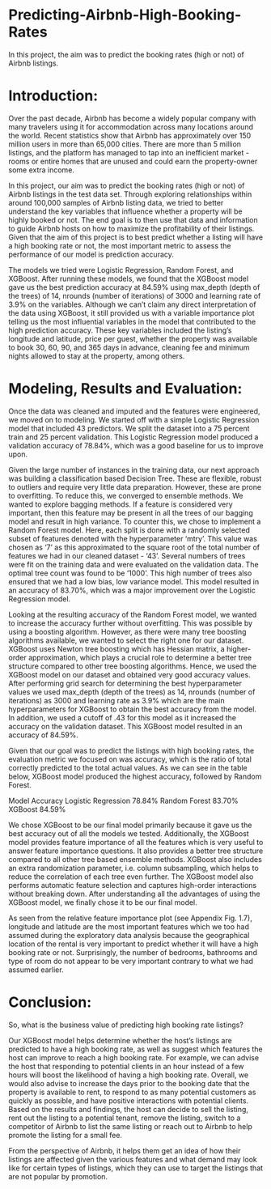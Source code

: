 # Predicting-Airbnb-High-Booking-Rates
In this project, the aim was to predict the booking rates (high or not) of Airbnb listings.

# Introduction:

Over the past decade, Airbnb has become a widely popular company with many travelers using it for accommodation across many locations around the world. Recent statistics show that Airbnb has approximately over 150 million users in more than 65,000 cities. There are more than 5 million listings, and the platform has managed to tap into an inefficient market - rooms or entire homes that are unused and could earn the property-owner some extra income.

In this project, our aim was to predict the booking rates (high or not) of Airbnb listings in the test data set. Through exploring relationships within around 100,000 samples of Airbnb listing data, we tried to better understand the key variables that influence whether a property will be highly booked or not. The end goal is to then use that data and information to guide Airbnb hosts on how to maximize the profitability of their listings. Given that the aim of this project is to best predict whether a listing will have a high booking rate or not, the most important metric to assess the performance of our model is prediction accuracy.

The models we tried were Logistic Regression, Random Forest, and XGBoost. After running these models, we found that the XGBoost model gave us the best prediction accuracy at 84.59% using max_depth (depth of the trees) of 14, nrounds (number of iterations) of 3000 and learning rate of 3.9% on the variables. Although we can’t claim any direct interpretation of the data using XGBoost, it still provided us with a variable importance plot telling us the most influential variables in the model that contributed to the high prediction accuracy. These key variables included the listing’s longitude and latitude, price per guest, whether the property was available to book 30, 60, 90, and 365 days in advance, cleaning fee and minimum nights allowed to stay at the property, among others.

# Modeling, Results and Evaluation:

Once the data was cleaned and imputed and the features were engineered, we moved on to modeling. We started off with a simple Logistic Regression model that included 43 predictors. We split the dataset into a 75 percent train and 25 percent validation. This Logistic Regression model produced a validation accuracy of 78.84%, which was a good baseline for us to improve upon.  

Given the large number of instances in the training data, our next approach was building a classification based Decision Tree. These are flexible, robust to outliers and require very little data preparation. However, these are prone to overfitting. To reduce this, we converged to ensemble methods. We wanted to explore bagging methods. If a feature is considered very important, then this feature may be present in all the trees of our bagging model and result in high variance. To counter this, we chose to implement a Random Forest model. Here, each split is done with a randomly selected subset of features denoted with the hyperparameter ‘mtry’. This value was chosen as ‘7’ as this approximated to the square root of the total number of features we had in our cleaned dataset - ‘43’. Several numbers of trees were fit on the training data and were evaluated on the validation data. The optimal tree count was found to be ‘1000’. This high number of trees also ensured that we had a low bias, low variance model. This model resulted in an accuracy of 83.70%, which was a major improvement over the Logistic Regression model.

Looking at the resulting accuracy of the Random Forest model, we wanted to increase the accuracy further without overfitting. This was possible by using a boosting algorithm. However, as there were many tree boosting algorithms available, we wanted to select the right one for our dataset. XGBoost uses Newton tree boosting which has Hessian matrix, a higher-order approximation, which plays a crucial role to determine a better tree structure compared to other tree boosting algorithms. Hence, we used the XGBoost model on our dataset and obtained very good accuracy values. After performing grid search for determining the best hyperparameter values we used max_depth (depth of the trees) as 14, nrounds (number of iterations) as 3000 and learning rate as 3.9% which are the main hyperparameters for XGBoost to obtain the best accuracy from the model. In addition, we used a cutoff of .43 for this model as it increased the accuracy on the validation dataset. This XGBoost model resulted in an accuracy of 84.59%.

Given that our goal was to predict the listings with high booking rates, the evaluation metric we focused on was accuracy, which is the ratio of total correctly predicted to the total actual values. As we can see in the table below, XGBoost model produced the highest accuracy, followed by Random Forest.

Model	Accuracy
Logistic Regression	78.84%
Random Forest	83.70%
XGBoost	84.59%
  
We chose XGBoost to be our final model primarily because it gave us the best accuracy out of all the models we tested. Additionally, the XGBoost model provides feature importance of all the features which is very useful to answer feature importance questions. It also provides a better tree structure compared to all other tree based ensemble methods. XGBoost also includes an extra randomization parameter, i.e. column subsampling, which helps to reduce the correlation of each tree even further. The XGBoost model also performs automatic feature selection and captures high-order interactions without breaking down. After understanding all the advantages of using the XGBoost model, we finally chose it to be our final model.

As seen from the relative feature importance plot (see Appendix Fig. 1.7), longitude and latitude are the most important features which we too had assumed during the exploratory data analysis because the geographical location of the rental is very important to predict whether it will have a high booking rate or not. Surprisingly, the number of bedrooms, bathrooms and type of room do not appear to be very important contrary to what we had assumed earlier.


# Conclusion:

So, what is the business value of predicting high booking rate listings? 

Our XGBoost model helps determine whether the host’s listings are predicted to have a high booking rate, as well as suggest which features the host can improve to reach a high booking rate. For example, we can advise the host that responding to potential clients in an hour instead of a few hours will boost the likelihood of having a high booking rate. Overall, we would also advise to increase the days prior to the booking date that the property is available to rent, to respond to as many potential customers as quickly as possible, and have positive interactions with potential clients. Based on the results and findings, the host can decide to sell the listing, rent out the listing to a potential tenant, remove the listing, switch to a competitor of Airbnb to list the same listing or reach out to Airbnb to help promote the listing for a small fee. 

From the perspective of Airbnb, it helps them get an idea of how their listings are affected given the various features and what demand may look like for certain types of listings, which they can use to target the listings that are not popular by promotion.
